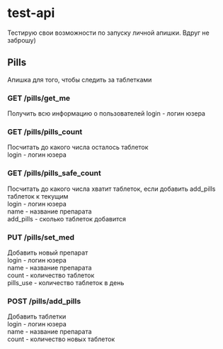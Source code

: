 # test-api
Тестирую свои возможности по запуску личной апишки. Вдруг не заброшу)

## Pills
Апишка для того, чтобы следить за таблетками
### GET /pills/get_me
Получить всю информацию о пользователей 
login - логин юзера
### GET /pills/pills_count
Посчитать до какого числа осталось таблеток  
login - логин юзера
### GET /pills/pills_safe_count
Посчитать до какого числа хватит таблеток, если добавить add_pills таблеток к текущим  
login - логин юзера  
name - название препарата  
add_pills - сколько таблеток добавится
### PUT /pills/set_med
Добавить новый препарат  
login - логин юзера  
name - название препарата  
count - количество таблеток  
pills_use - количество таблеток в день
### POST /pills/add_pills
Добавить таблетки  
login - логин юзера  
name - название препарата  
count - количество новых таблеток